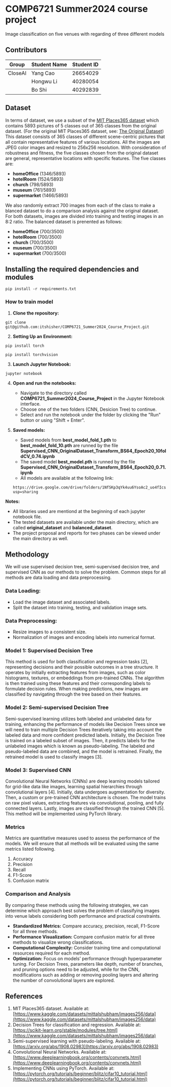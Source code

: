 # COMP6721 Summer2024 course project 
Image classification on five venues with regarding of three different models 

## Contributors
| Group    | Student Name | Student ID |
|----------|--------------|------------|
| CloseAI  | Yang Cao     | 26654029   |
|          | Hongwu Li    | 40280054   |
|          | Bo Shi       | 40292839   |

## Dataset

In terms of dataset, we use a subset of the [MIT Places365 dataset](https://www.kaggle.com/datasets/mittalshubham/images256/data) which contains 5893 pictures of 5 classes out of 365 classes from the original dataset. (For the original MIT Places365 dataset, see: [The Original Dataset](https://www.kaggle.com/datasets/mittalshubham/images256/data)) This dataset consists of 365 classes of different scene-centric pictures that all contain representative features of various locations. All the images are JPEG color images and resized to 256x256 resolution. With consideration of robustness and fitness, the five classes chosen from the original dataset are general, representative locations with specific features. The five classes are:

- **homeOffice** (1346/5893)
- **hotelRoom** (1524/5893)
- **church** (798/5893)
- **museum** (761/5893)
- **supermarket** (1466/5893)

We also randomly extract 700 images from each of the class to make a blanced dataset to do a comparison analysis against the original dataset. For both datasets, images are divided into training and testing images in an 8:2 ratio. The balanced dataset is prenented as follows:

- **homeOffice** (700/3500)
- **hotelRoom** (700/3500)
- **church** (700/3500)
- **museum** (700/3500)
- **supermarket** (700/3500)


## Installing the required dependencies and modules

```
pip install -r requirements.txt
```

### How to train model

1. **Clone the repository:**

```
git clone git@github.com:itshisher/COMP6721_Summer2024_Course_Project.git
```

2. **Setting Up an Environment:**

```
pip install torch
```
```
pip install torchvision
```

3. **Launch Jupyter Notebook:**

```
jupyter notebook
```

4. **Open and run the notebooks:**
   - Navigate to the directory called **COMP6721_Summer2024_Course_Project** in the Jupyter Notebook interface.
   - Choose one of the two folders (CNN, Desicion Tree) to continue. 
   - Select and run the notebook under the folder by clicking the "Run" button or using "Shift + Enter".
  
5. **Saved models:**
   - Saved models from **best_model_fold_1.pth** to **best_model_fold_10.pth** are runned by the file **Supervised_CNN_OriginalDataset_Transform_BS64_Epoch20_10foldCV_0.74.ipynb**
   - The saved model **best_model.pth** is runned by the file **Supervised_CNN_OriginalDataset_Transform_BS64_Epoch20_0.71.ipynb**
   - All models are available at the following link:
   ```
   https://drive.google.com/drive/folders/1NfSKp3qYk4uu6YsoAc2_uo4fIcsXbaWg?usp=sharing
   ```

**Notes:**

- All libraries used are mentiond at the beginning of each jupyter notebook file.
- The tested datasets are available under the main directory, which are called **original_dataset** and **balanced_dataset**.
- The project proposal and reports for two phases can be viewed under the main directory as well. 


## Methodology

We will use supervised decision tree, semi-supervised decision tree, and supervised CNN as our methods to solve the problem. Common steps for all methods are data loading and data preprocessing.

### Data Loading:

- Load the image dataset and associated labels.
- Split the dataset into training, testing, and validation image sets.

### Data Preprocessing:

- Resize images to a consistent size.
- Normalization of images and encoding labels into numerical format.

### Model 1: Supervised Decision Tree

This method is used for both classification and regression tasks [2], representing decisions and their possible outcomes in a tree structure. It operates by initially extracting features from images, such as color histograms, textures, or embeddings from pre-trained CNNs. The algorithm is then trained using these features and their corresponding labels to formulate decision rules. When making predictions, new images are classified by navigating through the tree based on their features.

### Model 2: Semi-supervised Decision Tree

Semi-supervised learning utilizes both labeled and unlabeled data for training, enhancing the performance of models like Decision Trees since we will need to train multiple Decision Trees iteratively taking into account the labeled data and more confident predicted labels. Initially, the Decision Tree is trained on a labeled subset of images. Then, it predicts labels for the unlabeled images which is known as pseudo-labeling. The labeled and pseudo-labeled data are combined, and the model is retrained. Finally, the retrained model is used to classify images [3].

### Model 3: Supervised CNN

Convolutional Neural Networks (CNNs) are deep learning models tailored for grid-like data like images, learning spatial hierarchies through convolutional layers [4]. Initially, data undergoes augmentation for diversity. Then, a custom or pre-trained CNN architecture is chosen. The model trains on raw pixel values, extracting features via convolutional, pooling, and fully connected layers. Lastly, images are classified through the trained CNN [5]. This method will be implemented using PyTorch library.

### Metrics

Metrics are quantitative measures used to assess the performance of the models. We will ensure that all methods will be evaluated using the same metrics listed following.

1. Accuracy
2. Precision
3. Recall
4. F1-Score
5. Confusion matrix

### Comparison and Analysis

By comparing these methods using the following strategies, we can determine which approach best solves the problem of classifying images into venue labels considering both performance and practical constraints.

- **Standardized Metrics:** Compare accuracy, precision, recall, F1-Score for all three methods.
- **Performance Visualization:** Compare confusion matrix for all three methods to visualize wrong classifications.
- **Computational Complexity:** Consider training time and computational resources required for each method.
- **Optimization:** Focus on models’ performance through hyperparameter tuning. For Decision Trees, parameters like depth, number of branches, and pruning options need to be adjusted, while for the CNN, modifications such as adding or removing pooling layers and altering the number of convolutional layers are explored.

## References

1. MIT Places365 dataset. Available at: [https://www.kaggle.com/datasets/mittalshubham/images256/data](https://www.kaggle.com/datasets/mittalshubham/images256/data)
2. Decision Trees for classification and regression. Available at: [https://scikit-learn.org/stable/modules/tree.html](https://www.kaggle.com/datasets/mittalshubham/images256/data)
3. Semi-supervised learning with pseudo-labeling. Available at: [https://arxiv.org/abs/1908.02983](https://arxiv.org/abs/1908.02983)
4. Convolutional Neural Networks. Available at: [https://www.deeplearningbook.org/contents/convnets.html](https://www.deeplearningbook.org/contents/convnets.html)
5. Implementing CNNs using PyTorch. Available at: [https://pytorch.org/tutorials/beginner/blitz/cifar10_tutorial.html](https://pytorch.org/tutorials/beginner/blitz/cifar10_tutorial.html)

